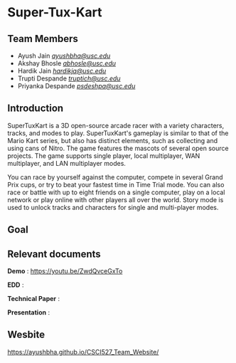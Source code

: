 # Super-Tux-Kart

## Team Members

- Ayush Jain <i>ayushbha@usc.edu</i>
- Akshay Bhosle <i>abhosle@usc.edu</i>
- Hardik Jain <i>hardikja@usc.edu</i>
- Trupti Despande <i>truptich@usc.edu</i>
- Priyanka Despande <i>psdeshpa@usc.edu</i>

## Introduction

SuperTuxKart is a 3D open-source arcade racer with a variety characters, tracks, and modes to play. SuperTuxKart's gameplay is similar to that of the Mario Kart series, but also has distinct elements, such as collecting and using cans of Nitro. The game features the mascots of several open source projects. The game supports single player, local multiplayer, WAN multiplayer, and LAN multiplayer modes.

You can race by yourself against the computer, compete in several Grand Prix cups, or try to beat your fastest time in Time Trial mode. You can also race or battle with up to eight friends on a single computer, play on a local network or play online with other players all over the world. Story mode is used to unlock tracks and characters for single and multi-player modes.


## Goal


## Relevant documents

**Demo** : https://youtu.be/ZwdQvceGxTo

**EDD** : 

**Technical Paper** : 

**Presentation** : 

## Wesbite

https://ayushbha.github.io/CSCI527_Team_Website/